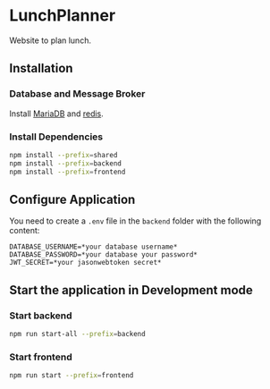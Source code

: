 # LunchPlanner
Website to plan lunch.

## Installation
### Database and Message Broker
Install [MariaDB](https://mariadb.com) and [redis](https://redis.io).
### Install Dependencies
```bash
npm install --prefix=shared
npm install --prefix=backend
npm install --prefix=frontend
```
## Configure Application
You need to create a `.env` file in the `backend` folder with the following content:

```
DATABASE_USERNAME=*your database username*
DATABASE_PASSWORD=*your database your password*
JWT_SECRET=*your jasonwebtoken secret*
```

## Start the application in Development mode
### Start backend
```bash
npm run start-all --prefix=backend
```
### Start frontend
```bash
npm run start --prefix=frontend
```

